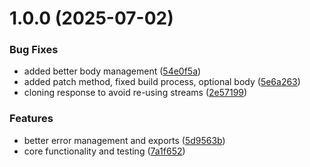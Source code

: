 # 1.0.0 (2025-07-02)


### Bug Fixes

* added better body management ([54e0f5a](https://github.com/nanotime/http-plz/commit/54e0f5a428fc8efa7bcff1188046583352ccfafe))
* added patch method, fixed build process, optional body ([5e6a263](https://github.com/nanotime/http-plz/commit/5e6a263118cf2ed8559b944d10decef436f3b99c))
* cloning response to avoid re-using streams ([2e57199](https://github.com/nanotime/http-plz/commit/2e571999fbedc2a056fef1e54243ddd2a7a32766))


### Features

* better error management and exports ([5d9563b](https://github.com/nanotime/http-plz/commit/5d9563b6676f40e96cefc707cadeb6b1b4e0d81f))
* core functionality and testing ([7a1f652](https://github.com/nanotime/http-plz/commit/7a1f6528ae97541b31c903ce6ae9dcfe5441b6e5))
